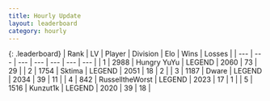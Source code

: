 ```yaml
---
title: Hourly Update
layout: leaderboard
category: hourly
---
```


{: .leaderboard}
| Rank | LV | Player | Division | Elo | Wins | Losses |
| --- | --- | --- | --- | --- | --- | --- |
| <span data-change="1">1</span> | 2988 | <span title="ID: 164871">Hungry YuYu</span> | LEGEND | <span data-change="5">2060</span> | <span data-change="1">73</span> | <span data-change="0">29</span> |
| <span data-change="-1">2</span> | 1754 | <span title="ID: 353063">Sktima</span> | LEGEND | <span data-change="-6">2051</span> | <span data-change="1">18</span> | <span data-change="1">2</span> |
| <span data-change="0">3</span> | 1187 | <span title="ID: 241890">Dware</span> | LEGEND | <span data-change="0">2034</span> | <span data-change="0">39</span> | <span data-change="0">11</span> |
| <span data-change="0">4</span> | 842 | <span title="ID: 388751">RusselltheWorst</span> | LEGEND | <span data-change="0">2023</span> | <span data-change="0">17</span> | <span data-change="0">1</span> |
| <span data-change="0">5</span> | 1516 | <span title="ID: 392407">Kunzut1k</span> | LEGEND | <span data-change="0">2020</span> | <span data-change="0">39</span> | <span data-change="0">18</span> |